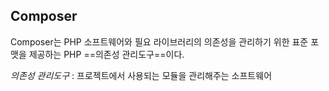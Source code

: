 ## Composer
Composer는 PHP 소프트웨어와 필요 라이브러리의 의존성을 관리하기 위한 표준 포맷을 제공하는 PHP ==의존성 관리도구==이다.

*의존성 관리도구* : 프로젝트에서 사용되는 모듈을 관리해주는 소프트웨어


<!--stackedit_data:
eyJoaXN0b3J5IjpbMjA5Mjk5MTM1NSwxMzQzMTY3Nzg5LC01NT
cyMjMxMjRdfQ==
-->